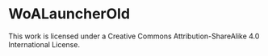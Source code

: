 # WoALauncherOld

This work is licensed under a Creative Commons Attribution-ShareAlike 4.0 International License.

